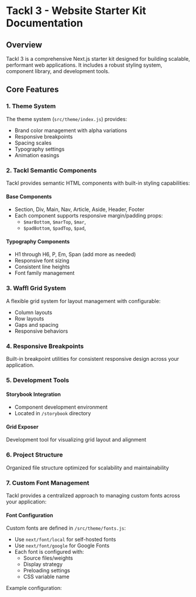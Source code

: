 # Tackl 3 - Website Starter Kit Documentation

## Overview

Tackl 3 is a comprehensive Next.js starter kit designed for building scalable, performant web applications. It includes a robust styling system, component library, and development tools.

## Core Features

### 1. Theme System

The theme system (`src/theme/index.js`) provides:

-   Brand color management with alpha variations
-   Responsive breakpoints
-   Spacing scales
-   Typography settings
-   Animation easings

### 2. Tackl Semantic Components

Tackl provides semantic HTML components with built-in styling capabilities:

#### Base Components

-   Section, Div, Main, Nav, Article, Aside, Header, Footer
-   Each component supports responsive margin/padding props:
    -   `$marBottom`, `$marTop`, `$mar`,
    -   `$padBottom`, `$padTop`, `$pad`,

#### Typography Components

-   H1 through H6, P, Em, Span (add more as needed)
-   Responsive font sizing
-   Consistent line heights
-   Font family management

### 3. Waffl Grid System

A flexible grid system for layout management with configurable:

-   Column layouts
-   Row layouts
-   Gaps and spacing
-   Responsive behaviors

### 4. Responsive Breakpoints

Built-in breakpoint utilities for consistent responsive design across your application.

### 5. Development Tools

#### Storybook Integration

-   Component development environment
-   Located in `/storybook` directory

#### Grid Exposer

Development tool for visualizing grid layout and alignment

### 6. Project Structure

Organized file structure optimized for scalability and maintainability

### 7. Custom Font Management

Tackl provides a centralized approach to managing custom fonts across your application:

#### Font Configuration

Custom fonts are defined in `/src/theme/fonts.js`:

-   Use `next/font/local` for self-hosted fonts
-   Use `next/font/google` for Google Fonts
-   Each font is configured with:
    -   Source files/weights
    -   Display strategy
    -   Preloading settings
    -   CSS variable name

Example configuration:
